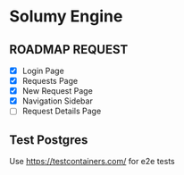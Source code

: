 # Solumy Engine

## ROADMAP REQUEST

- [x] Login Page
- [x] Requests Page
- [x] New Request Page
- [x] Navigation Sidebar
- [ ] Request Details Page

## Test Postgres

Use https://testcontainers.com/ for e2e tests